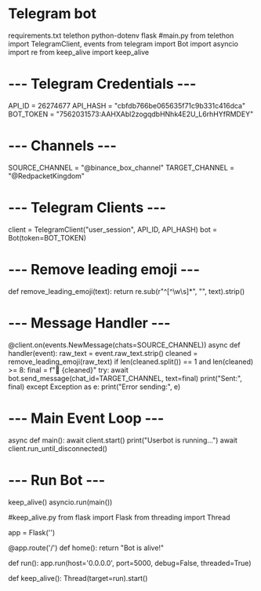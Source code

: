 # Telegram bot 
requirements.txt
telethon
python-dotenv
flask
#main.py
from telethon import TelegramClient, events
from telegram import Bot
import asyncio
import re
from keep_alive import keep_alive

# --- Telegram Credentials ---
API_ID = 26274677
API_HASH = "cbfdb766be065635f71c9b331c416dca"
BOT_TOKEN = "7562031573:AAHXAbl2zogqdbHNhk4E2U_L6rhHYfRMDEY"

# --- Channels ---
SOURCE_CHANNEL = "@binance_box_channel"
TARGET_CHANNEL = "@RedpacketKingdom"

# --- Telegram Clients ---
client = TelegramClient("user_session", API_ID, API_HASH)
bot = Bot(token=BOT_TOKEN)

# --- Remove leading emoji ---
def remove_leading_emoji(text):
    return re.sub(r"^[^\w\s]*", "", text).strip()

# --- Message Handler ---
@client.on(events.NewMessage(chats=SOURCE_CHANNEL))
async def handler(event):
    raw_text = event.raw_text.strip()
    cleaned = remove_leading_emoji(raw_text)
    if len(cleaned.split()) == 1 and len(cleaned) >= 8:
        final = f"🎁 {cleaned}"
        try:
            await bot.send_message(chat_id=TARGET_CHANNEL, text=final)
            print("Sent:", final)
        except Exception as e:
            print("Error sending:", e)

# --- Main Event Loop ---
async def main():
    await client.start()
    print("Userbot is running...")
    await client.run_until_disconnected()

# --- Run Bot ---
keep_alive()
asyncio.run(main())

#keep_alive.py
from flask import Flask
from threading import Thread

app = Flask('')

@app.route('/')
def home():
    return "Bot is alive!"

def run():
    app.run(host='0.0.0.0', port=5000, debug=False, threaded=True)

def keep_alive():
    Thread(target=run).start()
